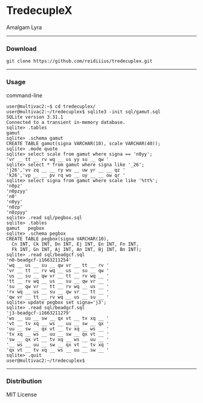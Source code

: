 # TredecupleX
Amalgam Lyra

---

### Download

    git clone https://github.com/reidiiius/tredecuplex.git

---

### Usage
command-line

    user@multivac2:~$ cd tredecuplex/
    user@multivac2:~/tredecuplex$ sqlite3 -init sql/gamut.sql
    SQLite version 3.31.1
    Connected to a transient in-memory database.
    sqlite> .tables
    gamut
    sqlite> .schema gamut
    CREATE TABLE gamut(signa VARCHAR(10), scale VARCHAR(40));
    sqlite> .mode quote
    sqlite> select scale from gamut where signa == 'n0yy';
    'vr __ tt __ rv wq __ us yy su __ qw '
    sqlite> select * from gamut where signa like '_26';
    'j26','vv zq __ __ ry wu __ uw yr __ __ qz '
    'k26','vp __ __ pv rq wo __ uy __ __ ow qr '
    sqlite> select signa from gamut where scale like '%tt%';
    'n0pz'
    'n0pzyy'
    'n0'
    'n0yy'
    'n0zp'
    'n0zpyy'
    sqlite> .read sql/pegbox.sql
    sqlite> .tables
    gamut   pegbox
    sqlite> .schema pegbox
    CREATE TABLE pegbox(signa VARCHAR(10),
      Cn INT, Ck INT, Dn INT, Ej INT, En INT, Fn INT,
      Fk INT, Gn INT, Aj INT, An INT, Bj INT, Bn INT);
    sqlite> .read sql/beadgcf.sql
    'n0-beadgcf-i1663211254'
    'wq __ us __ su __ qw vr __ tt __ rv '
    'vr __ tt __ rv wq __ us __ su __ qw '
    'us __ su __ qw vr __ tt __ rv wq __ '
    'tt __ rv wq __ us __ su __ qw vr __ '
    'su __ qw vr __ tt __ rv wq __ us __ '
    'rv wq __ us __ su __ qw vr __ tt __ '
    'qw vr __ tt __ rv wq __ us __ su __ '
    sqlite> update pegbox set signa='j3';
    sqlite> .read sql/beadgcf.sql
    'j3-beadgcf-i1663211279'
    'ws __ uu __ sw __ qx vt __ tv xq __ '
    'vt __ tv xq __ ws __ uu __ sw __ qx '
    'uu __ sw __ qx vt __ tv xq __ ws __ '
    'tv xq __ ws __ uu __ sw __ qx vt __ '
    'sw __ qx vt __ tv xq __ ws __ uu __ '
    '__ ws __ uu __ sw __ qx vt __ tv xq '
    'qx vt __ tv xq __ ws __ uu __ sw __ '
    sqlite> .quit
    user@multivac2:~/tredecuplex$

---

### Distribution
MIT License

